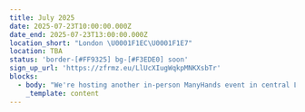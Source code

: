```yaml
---
title: July 2025
date: 2025-07-23T10:00:00.000Z
date_end: 2025-07-23T13:00:00.000Z
location_short: "London \U0001F1EC\U0001F1E7"
location: TBA
status: 'border-[#FF9325] bg-[#F3EDE0] soon'
sign_up_url: 'https://zfrmz.eu/LlUcXIugWqkpMNKXsbTr'
blocks:
  - body: "We're hosting another in-person ManyHands event in central London and we'd love to see you there.\U0001F918\n\nOur ManyHands July 2025 edition is brought to you by Digital Product People!\n\nWith our randomiser spinning up a unique product challenge on the night and speakers on board to spark inspiration, you're guaranteed a fun & creative evening! \U0001F64C\n\nGet ready to connect, learn, and collaborate with like-minded digital product enthusiasts. Network with likeminded pros, explore fun product challenges, and join our community of experts.\n\nWe'll provide great talks, hot pizza and cold drinks. What more would you like?!\n\nSee you there!\n"
    _template: content
---
```


